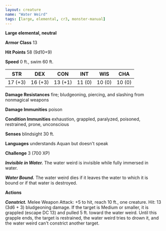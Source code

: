 ```yaml
---
layout: creature
name: "Water Weird"
tags: [large, elemental, cr3, monster-manual]
---
```


**Large elemental, neutral**

**Armor Class** 13

**Hit Points** 58 (9d10+9)

**Speed** 0 ft., swim 60 ft.

|   STR   |   DEX   |   CON   |   INT   |   WIS   |   CHA   |
|:-----:|:-----:|:-----:|:-----:|:-----:|:-----:|
| 17 (+3) | 16 (+3) | 13 (+1) | 11 (0) | 10 (0) | 10 (0) |

**Damage Resistances** fire; bludgeoning, piercing, and slashing from nonmagical weapons

**Damage Immunities** poison

**Condition Immunities** exhaustion, grappled, paralyzed, poisoned, restrained, prone, unconscious

**Senses** blindsight 30 ft.

**Languages** understands Aquan but doesn't speak

**Challenge** 3 (700 XP)

***Invisible in Water.*** The water weird is invisible while fully immersed in water.

***Water Bound.*** The water weird dies if it leaves the water to which it is bound or if that water is destroyed.

**Actions**

***Constrict.*** Melee Weapon Attack: +5 to hit, reach 10 ft., one creature. Hit: 13 (3d6 + 3) bludgeoning damage. If the target is Medium or smaller, it is grappled (escape DC 13) and pulled 5 ft. toward the water weird. Until this grapple ends, the target is restrained, the water weird tries to drown it, and the water weird can't constrict another target.

